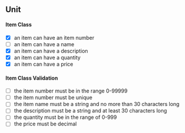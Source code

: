 ## Unit
#### Item Class
- [x] an item can have an item number
- [ ] an item can have a name
- [x] an item can have a description
- [x] an item can have a quantity
- [x] an item can have a price
#### Item Class Validation
- [ ] the item number must be in the range 0-99999
- [ ] the item number must be unique
- [ ] the item name must be a string and no more than 30 characters long
- [ ] the description must be a string and at least 30 characters long
- [ ] the quantity must be in the range of 0-999
- [ ] the price must be decimal 